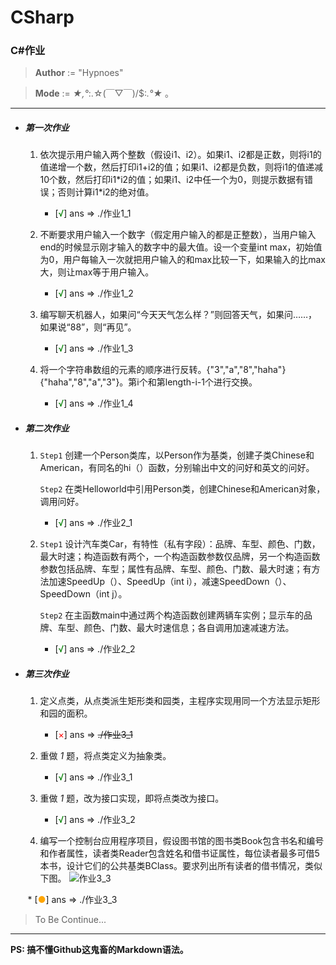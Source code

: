 # CSharp

### C#作业

>  __Author__ := "Hypnoes"

>  __Mode__ := *★,°*:.☆(￣▽￣)/$:*.°★* 。

* * *

* ##### 第一次作业
    1. 依次提示用户输入两个整数（假设i1、i2）。如果i1、i2都是正数，则将i1的值递增一个数，然后打印i1+i2的值；如果i1、i2都是负数，则将i1的值递减10个数，然后打印i1\*i2的值；如果i1、i2中任一个为0，则提示数据有错误；否则计算i1\*i2的绝对值。
        * [<font color = "green">√</font>] ans => ./作业1_1

    1. 不断要求用户输入一个数字（假定用户输入的都是正整数），当用户输入end的时候显示刚才输入的数字中的最大值。设一个变量int max，初始值为0，用户每输入一次就把用户输入的和max比较一下，如果输入的比max大，则让max等于用户输入。
        * [<font color = "green">√</font>] ans => ./作业1_2 

    1. 编写聊天机器人，如果问“今天天气怎么样？”则回答天气，如果问……，如果说“88”，则“再见”。
        * [<font color = "green">√</font>] ans => ./作业1_3  

    1. 将一个字符串数组的元素的顺序进行反转。{"3","a","8","haha"}{"haha","8","a","3"}。第i个和第length-i-1个进行交换。
        * [<font color = "green">√</font>] ans => ./作业1_4


* ##### 第二次作业
    1. `Step1` 创建一个Person类库，以Person作为基类，创建子类Chinese和American，有同名的hi（）函数，分别输出中文的问好和英文的问好。
	
		`Step2` 在类Helloworld中引用Person类，创建Chinese和American对象，调用问好。
        * [<font color = "green">√</font>] ans => ./作业2_1

    1. `Step1` 设计汽车类Car，有特性（私有字段）：品牌、车型、颜色、门数，最大时速；构造函数有两个，一个构造函数参数仅品牌，另一个构造函数参数包括品牌、车型；属性有品牌、车型、颜色、门数、最大时速；有方法加速SpeedUp（）、SpeedUp（int i），减速SpeedDown（）、SpeedDown（int j）。
	
		`Step2` 在主函数main中通过两个构造函数创建两辆车实例；显示车的品牌、车型、颜色、门数、最大时速信息；各自调用加速减速方法。
        * [<font color = "green">√</font>] ans => ./作业2_2

* ##### 第三次作业
    1. 定义点类，从点类派生矩形类和园类，主程序实现用同一个方法显示矩形和园的面积。
        * [<font color = "red">×</font>] ans => ~~./作业3_1~~

    1. 重做 _1_ 题，将点类定义为抽象类。
        * [<font color = "green">√</font>] ans => ./作业3_1

    1. 重做 _1_ 题，改为接口实现，即将点类改为接口。
        * [<font color = "green">√</font>] ans => ./作业3_2

    1. 编写一个控制台应用程序项目，假设图书馆的图书类Book包含书名和编号和作者属性，读者类Reader包含姓名和借书证属性，每位读者最多可借5本书，设计它们的公共基类BClass。要求列出所有读者的借书情况，类似下图。
        ![作业3_3](http://23.105.194.199/res/zuoye3_3.jpg)
	
	
        * [<font color = "orange">●</font>] ans => ./作业3_3

 > To Be Continue...

 * * *

 __PS: 搞不懂Github这鬼畜的Markdown语法。__
        
